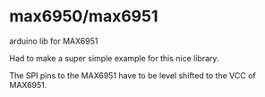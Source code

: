 max6950/max6951
=======

arduino lib for MAX6951

Had to make a super simple example for this nice library.

The SPI pins to the MAX6951 have to be level shifted to the VCC of MAX6951.

